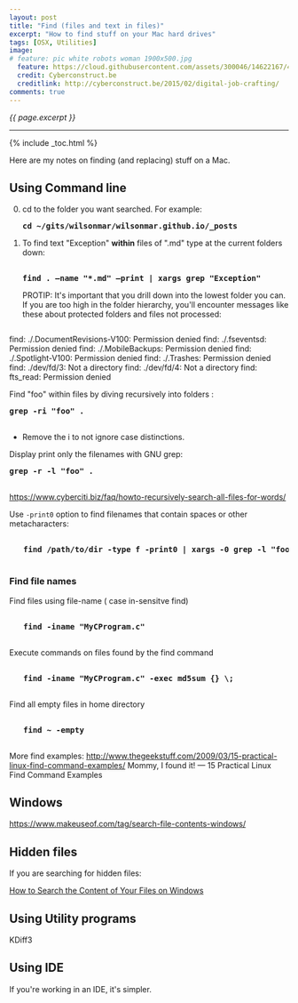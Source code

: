 ```yaml
---
layout: post
title: "Find (files and text in files)"
excerpt: "How to find stuff on your Mac hard drives"
tags: [OSX, Utilities]
image:
# feature: pic white robots woman 1900x500.jpg
  feature: https://cloud.githubusercontent.com/assets/300046/14622167/45abd918-0585-11e6-8537-a58e0b55e3ec.jpg
  credit: Cyberconstruct.be
  creditlink: http://cyberconstruct.be/2015/02/digital-job-crafting/
comments: true
---
```

<i>{{ page.excerpt }}</i>
<hr />

{% include _toc.html %}

Here are my notes on finding (and replacing) stuff on a Mac.


## Using Command line

0. cd to the folder you want searched. For example:

   <tt><strong>cd ~/gits/wilsonmar/wilsonmar.github.io/_posts
   </strong></tt>

0. To find text "Exception" <strong>within</strong> 
   files of ".md" type at the current folders down:

   <pre><strong>
   find . –name "*.md" –print | xargs grep "Exception"
   </strong></pre>

   PROTIP: It's important that you drill down into the lowest folder you can.
   If you are too high in the folder hierarchy, you'll encounter messages like these about 
   protected folders and files not processed:

   <pre>
find: ./.DocumentRevisions-V100: Permission denied
find: ./.fseventsd: Permission denied
find: ./.MobileBackups: Permission denied
find: ./.Spotlight-V100: Permission denied
find: ./.Trashes: Permission denied
find: ./dev/fd/3: Not a directory
find: ./dev/fd/4: Not a directory
find: fts_read: Permission denied
   </pre>

Find "foo" within files by diving recursively into folders :

   <pre><strong>grep -ri "foo" .
   </strong></pre>

   * Remove the i to not ignore case distinctions.

Display print only the filenames with GNU grep:

   <pre><strong>grep -r -l "foo" .
   </strong></pre>

   https://www.cyberciti.biz/faq/howto-recursively-search-all-files-for-words/

Use `-print0` option to find filenames that contain spaces or other metacharacters:

   <pre><strong>
   find /path/to/dir -type f -print0 | xargs -0 grep -l "foo"
   </strong></pre>


### Find file names

Find files using file-name ( case in-sensitve find)

   <pre><strong>
   find -iname "MyCProgram.c"
   </strong></pre>

Execute commands on files found by the find command

   <pre><strong>
   find -iname "MyCProgram.c" -exec md5sum {} \;
   </strong></pre>

Find all empty files in home directory

   <pre><strong>
   find ~ -empty
   </strong></pre>

More find examples: 
http://www.thegeekstuff.com/2009/03/15-practical-linux-find-command-examples/
Mommy, I found it! — 15 Practical Linux Find Command Examples


## Windows

https://www.makeuseof.com/tag/search-file-contents-windows/

## Hidden files

If you are searching for hidden files:

   <a target="_blank" href="http://ianlunn.co.uk/articles/quickly-showhide-hidden-files-mac-os-x-mavericks/">
   How to Search the Content of Your Files on Windows</a>


## Using Utility programs

KDiff3


## Using IDE

If you're working in an IDE, it's simpler.


